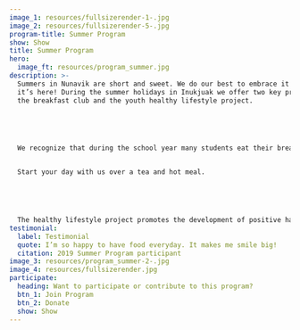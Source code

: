 ```yaml
---
image_1: resources/fullsizerender-1-.jpg
image_2: resources/fullsizerender-5-.jpg
program-title: Summer Program
show: Show
title: Summer Program
hero:
  image_ft: resources/program_summer.jpg
description: >-
  Summers in Nunavik are short and sweet. We do our best to embrace it while
  it’s here! During the summer holidays in Inukjuak we offer two key programs,
  the breakfast club and the youth healthy lifestyle project. 


   


  We recognize that during the school year many students eat their breakfasts at school, and as a result during the summer months there is a gap in food support. The breakfast club was created to address this need offering hot breakfast daily from 9-11am to all community members.


  Start your day with us over a tea and hot meal.


   


  The healthy lifestyle project promotes the development of positive habits among Inukjuammiut youth. We offer teens regular weekly activities and healthy snacks throughout the summer months. Activities include sports, cooking, gardening and going on the land. If you’d like to participate follow our facebook page to stay up to date on the details of when each activity will take place.
testimonial:
  label: Testimonial
  quote: I’m so happy to have food everyday. It makes me smile big!
  citation: 2019 Summer Program participant
image_3: resources/program_summer-2-.jpg
image_4: resources/fullsizerender.jpg
participate:
  heading: Want to participate or contribute to this program?
  btn_1: Join Program
  btn_2: Donate
  show: Show
---
```

